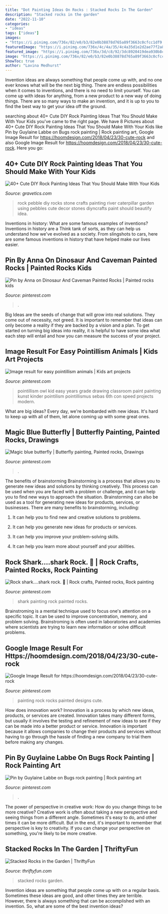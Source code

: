 ```yaml
---
title: "Dot Painting Ideas On Rocks : Stacked Rocks In The Garden"
description: "Stacked rocks in the garden"
date: "2022-11-10"
categories:
- "ideas"
tags: ["ideas"]
images:
- "https://i.pinimg.com/736x/82/e0/b3/82e0b38878d765a89f3663c0cfcc1df9.jpg"
featuredImage: "https://i.pinimg.com/736x/4c/4a/35/4c4a35d1e2d2ae77f2a8948dfa9716f3.jpg"
featured_image: "https://i.pinimg.com/736x/3d/c8/92/3dc8920419dea930b8c55ba1ba16bf6b.jpg"
image: "https://i.pinimg.com/736x/82/e0/b3/82e0b38878d765a89f3663c0cfcc1df9.jpg"
ShowToc: true
author: "Lavina Medhurst"
---
```



Invention ideas are always something that people come up with, and no one ever knows what will be the next big thing. There are endless possibilities when it comes to inventions, and there is no need to limit yourself. You can come up with ideas for anything, from a new product to a new way of doing things. There are so many ways to make an invention, and it is up to you to find the best way to get your idea off the ground.

	

		
searching about 40+ Cute DIY Rock Painting Ideas That You Should Make With Your Kids you've came to the right page. We have 8 Pictures about 40+ Cute DIY Rock Painting Ideas That You Should Make With Your Kids like Pin by Guylaine Labbe on Bugs rock painting | Rock painting art, Google Image Result for https://hoomdesign.com/2018/04/23/30-cute-rock and also Google Image Result for https://hoomdesign.com/2018/04/23/30-cute-rock. Here you go:
		
    
## 40+ Cute DIY Rock Painting Ideas That You Should Make With Your Kids

<img loading=lazy src="https://www.gravetics.com/wp-content/uploads/2017/08/Rock-Caterpillar.jpg" onerror="this.onerror=null;this.src='https://tse3.mm.bing.net/th?id=OIP.qngsfwwdRc187osY3WiS_gHaNo&amp;pid=15.1';" alt="40+ Cute DIY Rock Painting Ideas That You Should Make With Your Kids">

_Source: gravetics.com_

>rock pebble diy rocks stone crafts painting river caterpillar garden using pebbles cute decor stones diyncrafts paint should beautify idea. 

	

Inventions in history: What are some famous examples of inventions?
Inventions in history are a Think tank of sorts, as they can help us understand how we've evolved as a society. From slingshots to cars, here are some famous inventions in history that have helped make our lives easier.

    
## Pin By Anna On Dinosaur And Caveman Painted Rocks | Painted Rocks Kids

<img loading=lazy src="https://i.pinimg.com/736x/3d/c8/92/3dc8920419dea930b8c55ba1ba16bf6b.jpg" onerror="this.onerror=null;this.src='https://tse2.mm.bing.net/th?id=OIP.NqXBGATggQtzYbtcLzWdawHaJ4&amp;pid=15.1';" alt="Pin by Anna on Dinosaur And Caveman Painted Rocks | Painted rocks kids">

_Source: pinterest.com_

>. 

	

Big Ideas are the seeds of change that will grow into real solutions. They come out of necessity, not greed. It is important to remember that ideas can only become a reality if they are backed by a vision and a plan. To get started on turning big ideas into reality, it is helpful to have some idea what each step will entail and how you can measure the success of your project.

    
## Image Result For Easy Pointillism Animals | Kids Art Projects

<img loading=lazy src="https://i.pinimg.com/736x/70/5e/49/705e490c3f35b15162484baf35eea20a.jpg" onerror="this.onerror=null;this.src='https://tse4.mm.bing.net/th?id=OIP.9Q1Dvlamw3TLAc8mVaNX0AHaJ4&amp;pid=15.1';" alt="Image result for easy pointillism animals | Kids art projects">

_Source: pinterest.com_

>pointillism owl kid easy years grade drawing classroom paint painting kunst kinder pointilism pointillismus sebas 6th con speed projects modern. 

	

What are big ideas?
Every day, we're bombarded with new ideas. It's hard to keep up with all of them, let alone coming up with some great ones.

    
## Magic Blue Butterfly | Butterfly Painting, Painted Rocks, Drawings

<img loading=lazy src="https://i.pinimg.com/736x/1d/9f/52/1d9f52ab83b49c237e6afaee2b3a4af0.jpg" onerror="this.onerror=null;this.src='https://tse1.mm.bing.net/th?id=OIP.YcDaPi_ES_q-K5nQnIct5gHaJ3&amp;pid=15.1';" alt="Magic blue butterfly | Butterfly painting, Painted rocks, Drawings">

_Source: pinterest.com_

>. 

	

The benefits of brainstorming
Brainstorming is a process that allows you to generate new ideas and solutions by thinking creatively. This process can be used when you are faced with a problem or challenge, and it can help you to find new ways to approach the situation. Brainstorming can also be used as a tool for generating new ideas for products, services, or businesses.
There are many benefits to brainstorming, including:

1. It can help you to find new and creative solutions to problems.

2. It can help you generate new ideas for products or services.

3. It can help you improve your problem-solving skills.

4. It can help you learn more about yourself and your abilities.

    
## Rock Shark....shark Rock. 🎸 | Rock Crafts, Painted Rocks, Rock Painting

<img loading=lazy src="https://i.pinimg.com/736x/35/2a/11/352a1179cffc1ca82562247f05729bf2.jpg" onerror="this.onerror=null;this.src='https://tse4.mm.bing.net/th?id=OIP.l0oefKpEjGjCwuw9BaZ-iQHaJ4&amp;pid=15.1';" alt="Rock shark....shark rock. 🎸 | Rock crafts, Painted rocks, Rock painting">

_Source: pinterest.com_

>shark painting rock painted rocks. 

	

Brainstroming is a mental technique used to focus one's attention on a specific topic. It can be used to improve concentration, memory, and problem solving. Brainstroming is often used in laboratories and academies where scientists are trying to learn new information or solve difficult problems.

    
## Google Image Result For Https://hoomdesign.com/2018/04/23/30-cute-rock

<img loading=lazy src="https://i.pinimg.com/736x/4c/4a/35/4c4a35d1e2d2ae77f2a8948dfa9716f3.jpg" onerror="this.onerror=null;this.src='https://tse1.mm.bing.net/th?id=OIP.Y1u-Ht1fJ925vw0rYyRSMAHaJ3&amp;pid=15.1';" alt="Google Image Result for https://hoomdesign.com/2018/04/23/30-cute-rock">

_Source: pinterest.com_

>painting rock rocks painted designs cute. 

	

How does innovation work?
Innovation is a process by which new ideas, products, or services are created. Innovation takes many different forms, but usually it involves the testing and refinement of new ideas to see if they can be made into a better product or service. Innovation is important because it allows companies to change their products and services without having to go through the hassle of finding a new company to trial them before making any changes.

    
## Pin By Guylaine Labbe On Bugs Rock Painting | Rock Painting Art

<img loading=lazy src="https://i.pinimg.com/736x/82/e0/b3/82e0b38878d765a89f3663c0cfcc1df9.jpg" onerror="this.onerror=null;this.src='https://tse3.mm.bing.net/th?id=OIP.Tqx7ixpxAR04chTsAJnT9AHaJ3&amp;pid=15.1';" alt="Pin by Guylaine Labbe on Bugs rock painting | Rock painting art">

_Source: pinterest.com_

>. 

	

The power of perspective in creative work: How do you change things to be more creative?
Creative work is often about taking a new perspective and seeing things from a different angle. Sometimes it's easy to do, and other times it can be more difficult. But in the end, it's important to remember that perspective is key to creativity. If you can change your perspective on something, you're likely to be more creative.

    
## Stacked Rocks In The Garden | ThriftyFun

<img loading=lazy src="https://img.thrfun.com/img/152/267/stacked_rocks_in_the_garden_tx6.jpg" onerror="this.onerror=null;this.src='https://tse1.mm.bing.net/th?id=OIP.1HcRgp-UD64FCtRK468LswHaHa&amp;pid=15.1';" alt="Stacked Rocks in the Garden | ThriftyFun">

_Source: thriftyfun.com_

>stacked rocks garden. 

	

Invention ideas are something that people come up with on a regular basis. Sometimes these ideas are good, and other times they are terrible. However, there is always something that can be accomplished with an invention. So, what are some of the best invention ideas?

